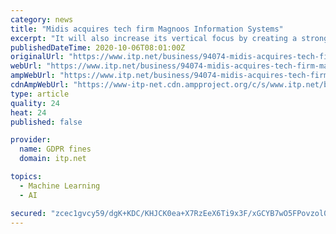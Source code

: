 ```yaml
---
category: news
title: "Midis acquires tech firm Magnoos Information Systems"
excerpt: "It will also increase its vertical focus by creating a strong digital ecosystem and increase our offerings in the AI/ML, AutoML space including ML Ops and help us explore VR/AR and MR Solutions."
publishedDateTime: 2020-10-06T08:01:00Z
originalUrl: "https://www.itp.net/business/94074-midis-acquires-tech-firm-magnoos-information-systems"
webUrl: "https://www.itp.net/business/94074-midis-acquires-tech-firm-magnoos-information-systems"
ampWebUrl: "https://www.itp.net/business/94074-midis-acquires-tech-firm-magnoos-information-systems?amp"
cdnAmpWebUrl: "https://www-itp-net.cdn.ampproject.org/c/s/www.itp.net/business/94074-midis-acquires-tech-firm-magnoos-information-systems?amp"
type: article
quality: 24
heat: 24
published: false

provider:
  name: GDPR fines
  domain: itp.net

topics:
  - Machine Learning
  - AI

secured: "zcec1gvcy59/dgK+KDC/KHJCK0ea+X7RzEeX6Ti9x3F/xGCYB7wO5FPovzol0Iyao4T1kBzAMcI5TDZZ7cLf2uSz2a5TfRpspm+o48NjgXOc7NOfYiqF5eyWYrUYA3Zi6L6QEmH72Mrqr68kDomnTs3uN7DfAPhwgkGkRiZ827+2oa2wjLyQIKonLSQ2jd2xnFgDbNZBPxkEKCEqpE5t+am2KDPm+LZRyT/rSBptOpe7e/C4Ji6MT8bSyWaeibXrJakYnQWmbeRxFT1Nya0y0eV/MXVaxzoxuxP8GK6695xKy3y6TiuS6QEKf4HUt8xoiR80m16D9swzPYkXBoSCi+7BX5hEmEegnWvJNF37U6k=;fhxhM7BwR2d3xXshWjHiHg=="
---
```


